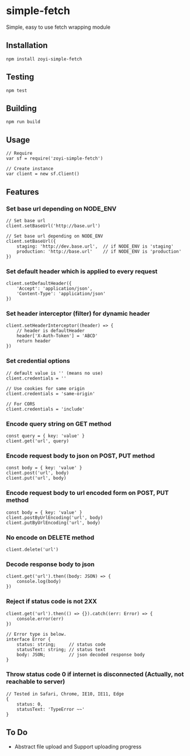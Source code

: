 # simple-fetch
Simple, easy to use fetch wrapping module

## Installation
```
npm install zoyi-simple-fetch
```

## Testing
```
npm test
```

## Building
```
npm run build
```

## Usage
```
// Require
var sf = require('zoyi-simple-fetch')

// Create instance
var client = new sf.Client()
```

## Features

### Set base url depending on NODE_ENV
```
// Set base url
client.setBaseUrl('http://base.url')

// Set base url depending on NODE_ENV
client.setBaseUrl({
    staging: 'http://dev.base.url',  // if NODE_ENV is 'staging'
    production: 'http://base.url'    // if NODE_ENV is 'production'
})
```

### Set default header which is applied to every request
```
client.setDefaultHeader({
    'Accept': 'application/json',
    'Content-Type': 'application/json'
})
```

### Set header interceptor (filter) for dynamic header
```
client.setHeaderInterceptor((header) => {
    // header is defaultHeader
    header['X-Auth-Token'] = 'ABCD'
    return header
})
```

### Set credential options
```
// default value is '' (means no use)
client.credentials = ''

// Use cookies for same origin
client.credentials = 'same-origin'

// For CORS
client.credentials = 'include'
```

### Encode query string on GET method
```
const query = { key: 'value' }
client.get('url', query)
```

### Encode request body to json on POST, PUT method
```
const body = { key: 'value' }
client.post('url', body)
client.put('url', body)
```

### Encode request body to url encoded form on POST, PUT method
```
const body = { key: 'value' }
client.postByUrlEncoding('url', body)
client.putByUrlEncoding('url', body)
```

### No encode on DELETE method
```
client.delete('url')
```

### Decode response body to json
```
client.get('url').then((body: JSON) => {
    console.log(body)
})
```

### Reject if status code is not 2XX
```
client.get('url').then(() => {}).catch((err: Error) => {
    console.error(err)
})

// Error type is below.
interface Error {
    status: string;     // status code
    statusText: string; // status text
    body: JSON;         // json decoded response body
}
```

### Throw status code 0 if internet is disconnected (Actually, not reachable to server)
```
// Tested in Safari, Chrome, IE10, IE11, Edge
{
    status: 0,
    statusText: 'TypeError ~~'
}
```

## To Do

- Abstract file upload and Support uploading progress

